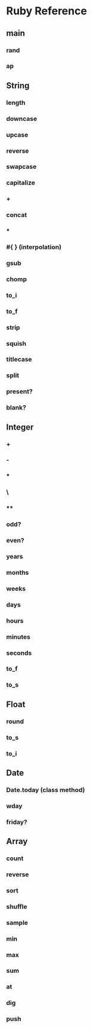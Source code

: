 # Ruby Reference

## main

### rand

### ap

## String

### length

### downcase

### upcase

### reverse

### swapcase

### capitalize

### +

### concat

### *

### #{ } (interpolation)

### gsub

### chomp

### to_i

### to_f

### strip

### squish

### titlecase

### split

### present?

### blank?





## Integer

### +

### -

### *

### \

### **

### odd?

### even?

### years

### months

### weeks

### days

### hours

### minutes

### seconds

### to_f

### to_s




## Float

### round

### to_s

### to_i


## Date

### Date.today (class method)

### wday

### friday?

## Array

### count

### reverse

### sort

### shuffle

### sample

### min

### max

### sum

### at

### dig

### push

